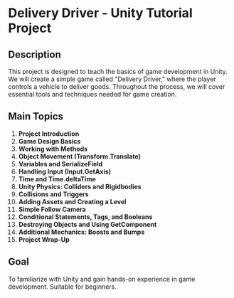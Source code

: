 # Delivery Driver - Unity Tutorial Project

## Description

This project is designed to teach the basics of game development in Unity. We will create a simple game called "Delivery Driver," where the player controls a vehicle to deliver goods. Throughout the process, we will cover essential tools and techniques needed for game creation.

## Main Topics

1. **Project Introduction**
2. **Game Design Basics**
3. **Working with Methods**
4. **Object Movement (Transform.Translate)**
5. **Variables and SerializeField**
6. **Handling Input (Input.GetAxis)**
7. **Time and Time.deltaTime**
8. **Unity Physics: Colliders and Rigidbodies**
9. **Collisions and Triggers**
10. **Adding Assets and Creating a Level**
11. **Simple Follow Camera**
12. **Conditional Statements, Tags, and Booleans**
13. **Destroying Objects and Using GetComponent**
14. **Additional Mechanics: Boosts and Bumps**
15. **Project Wrap-Up**

## Goal

To familiarize with Unity and gain hands-on experience in game development. Suitable for beginners.

